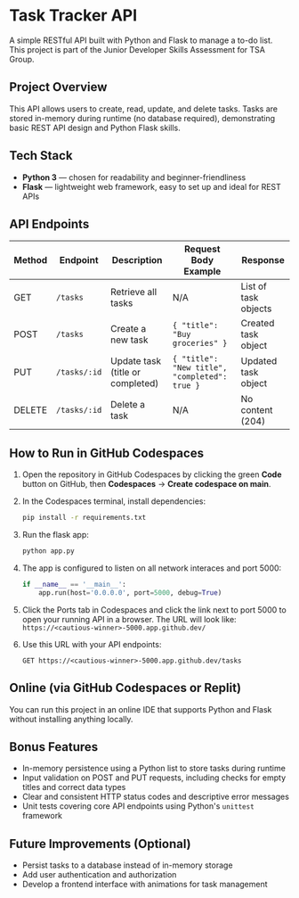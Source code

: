 # Task Tracker API

A simple RESTful API built with Python and Flask to manage a to-do list. This project is part of the Junior Developer Skills Assessment for TSA Group.

## Project Overview

This API allows users to create, read, update, and delete tasks. Tasks are stored in-memory during runtime (no database required), demonstrating basic REST API design and Python Flask skills.

## Tech Stack

- **Python 3** — chosen for readability and beginner-friendliness  
- **Flask** — lightweight web framework, easy to set up and ideal for REST APIs  

## API Endpoints

| Method | Endpoint        | Description                     | Request Body Example                | Response                     |
|--------|-----------------|---------------------------------|------------------------------------|------------------------------|
| GET    | `/tasks`        | Retrieve all tasks               | N/A                              | List of task objects          |
| POST   | `/tasks`        | Create a new task                | `{ "title": "Buy groceries" }`   | Created task object           |
| PUT    | `/tasks/:id`    | Update task (title or completed) | `{ "title": "New title", "completed": true }` | Updated task object           |
| DELETE | `/tasks/:id`    | Delete a task                   | N/A                              | No content (204)              |

## How to Run in GitHub Codespaces

1. Open the repository in GitHub Codespaces by clicking the green **Code** button on GitHub, then **Codespaces** → **Create codespace on main**.

2. In the Codespaces terminal, install dependencies:

    ```bash
    pip install -r requirements.txt
    ```

3. Run the flask app:

    ``` bash
    python app.py
    ```

4. The app is configured to listen on all network interaces and port 5000: 

    ``` python
    if __name__ == '__main__':
        app.run(host='0.0.0.0', port=5000, debug=True)
    ```

5. Click the Ports tab in Codespaces and click the link next to port 5000 to open your running API in a browser. The URL will look like:  
    `https://<cautious-winner>-5000.app.github.dev/`

6. Use this URL with your API endpoints: 
    ```http
    GET https://<cautious-winner>-5000.app.github.dev/tasks
    ```

## Online (via GitHub Codespaces or Replit)
You can run this project in an online IDE that supports Python and Flask without installing anything locally.

## Bonus Features
- In-memory persistence using a Python list to store tasks during runtime  
- Input validation on POST and PUT requests, including checks for empty titles and correct data types  
- Clear and consistent HTTP status codes and descriptive error messages  
- Unit tests covering core API endpoints using Python's `unittest` framework  


## Future Improvements (Optional)

- Persist tasks to a database instead of in-memory storage  
- Add user authentication and authorization  
- Develop a frontend interface with animations for task management  


